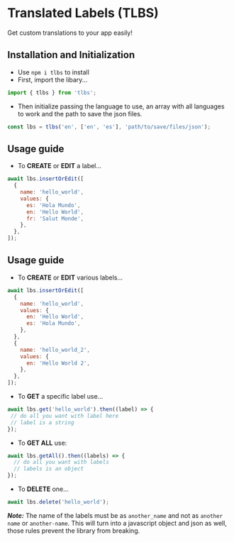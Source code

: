 # Translated Labels (TLBS)
Get custom translations to your app easily!

## Installation and Initialization
- Use ```npm i tlbs``` to install
- First, import the libary...
```javascript
import { tlbs } from 'tlbs';
```
- Then initialize passing the language to use, an array with all languages to work and the path to save the json files.
``` javascript
const lbs = tlbs('en', ['en', 'es'], 'path/to/save/files/json');
```
## Usage guide
- To **CREATE** or **EDIT** a label...
```javascript
await lbs.insertOrEdit([
  {
    name: 'hello_world',
    values: {
      es: 'Hola Mundo',
      en: 'Hello World',
      fr: 'Salut Monde',
    },
  },
]);
```
## Usage guide
- To **CREATE** or **EDIT** various labels...
```javascript
await lbs.insertOrEdit([
  {
    name: 'hello_world',
    values: {
      en: 'Hello World',
      es: 'Hola Mundo',
    },
  },
  {
    name: 'hello_world_2',
    values: {
      en: 'Hello World 2',
    },
  },
]);
```
- To **GET** a specific label use...
 ```javascript
await lbs.get('hello_world').then((label) => {
  // do all you want with label here
  // label is a string
});
```
- To **GET ALL** use:
```javascript
await lbs.getAll().then((labels) => {
  // do all you want with labels
  // labels is an object
});
```
- To **DELETE** one...
```javascript
await lbs.delete('hello_world');
```

_**Note:**_ The name of the labels must be as ```another_name``` and not as ```another name``` or ```another-name```. This will turn into a javascript object and json as well, those rules prevent the library from breaking.
